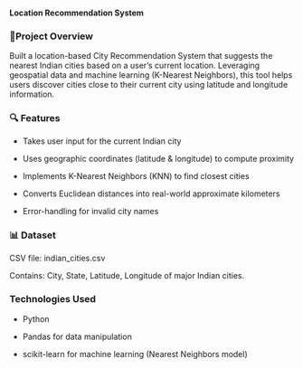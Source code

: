 #### Location Recommendation System
### 🚀Project Overview
Built a location-based City Recommendation System that suggests the nearest Indian cities based on a user’s current location. Leveraging geospatial data and machine learning (K-Nearest Neighbors), this tool helps users discover cities close to their current city using latitude and longitude information.

### 🔍 Features

  - Takes user input for the current Indian city
  
  - Uses geographic coordinates (latitude & longitude) to compute proximity
  
  - Implements K-Nearest Neighbors (KNN) to find closest cities
  
  - Converts Euclidean distances into real-world approximate kilometers
  
  - Error-handling for invalid city names

### 📊 Dataset

CSV file: indian_cities.csv

Contains: City, State, Latitude, Longitude of major Indian cities.

### Technologies Used

- Python

- Pandas for data manipulation

- scikit-learn for machine learning (Nearest Neighbors model)
